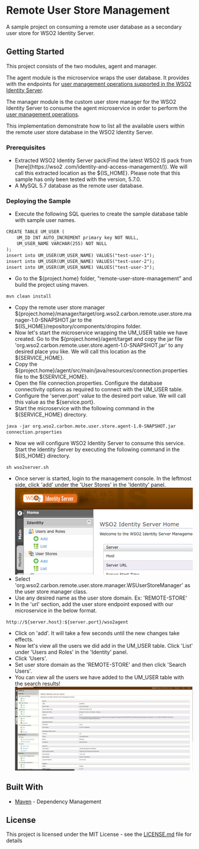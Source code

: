  # Remote User Store Management

A sample project on consuming a remote user database as a secondary user store for WSO2 Identity Server.

## Getting Started

This project consists of the two modules, agent and manager. 

The agent module is the microservice wraps the user database. It provides with the endpoints for
[user management operations supported in the WSO2 Identity Server](https://docs.wso2.com/display/IS570/Writing+a+Custom+User+Store+Manager#WritingaCustomUserStoreManager-AbstractUserStoreManagerandimplementations).

The manager module is the custom user store manager for the WSO2 Identity Server to consume 
the agent microservice in order to perform the [user management operations](https://docs.wso2.com/display/IS570/Writing+a+Custom+User+Store+Manager#WritingaCustomUserStoreManager-AbstractUserStoreManagerandimplementations).

This implementation demonstrate how to list all the available users within the remote user store database 
in the WSO2 Identity Server.

### Prerequisites
* Extracted WSO2 Identity Server pack(Find the latest WSO2 IS pack from [here](https://wso2
.com/identity-and-access-management/)). We will call this extracted location as the ${IS_HOME}.
Please note that this sample has only been tested with the version, 5.7.0.
* A MySQL 5.7 database as the remote user database. 

### Deploying the Sample

* Execute the following SQL queries to create the sample database table with sample user names.
```
CREATE TABLE UM_USER (
    UM_ID INT AUTO_INCREMENT primary key NOT NULL,
    UM_USER_NAME VARCHAR(255) NOT NULL
);
insert into UM_USER(UM_USER_NAME) VALUES("test-user-1");
insert into UM_USER(UM_USER_NAME) VALUES("test-user-2");
insert into UM_USER(UM_USER_NAME) VALUES("test-user-3");
```
* Go to the ${project.home} folder, "remote-user-store-management" and build the project using maven. 
```
mvn clean install
```
* Copy the remote user store manager ${project.home}/manager/target/org.wso2.carbon.remote.user.store.manager-1.0-SNAPSHOT.jar
to the ${IS_HOME}/repository/components/dropins folder.
* Now let's start the microservice wrapping the UM_USER table we have created. Go to the ${project.home}/agent/target
 and copy the jar file 'org.wso2.carbon.remote.user.store.agent-1.0-SNAPSHOT.jar' to any desired place you like. We 
 will call this location as the ${SERVICE_HOME}.
* Copy the ${project.home}/agent/src/main/java/resources/connection.properties file to the ${SERVICE_HOME}.
* Open the file connection.properties. Configure the database connectivity options as required to connect with the 
UM_USER table.
* Configure the 'server.port' value to the desired port value. We will call this value as the ${service.port}.
* Start the microservice with the following command in the ${SERVICE_HOME} directory.
```
java -jar org.wso2.carbon.mote.user.store.agent-1.0-SNAPSHOT.jar connection.properties
```
* Now we will configure WSO2 Identity Server to consume this service. Start the Identity Server by executing the 
following command in the ${IS_HOME} directory.
```
sh wso2server.sh
```
* Once server is started, login to the management console. In the leftmost side, click 'add' under the 'User Stores' 
in the 'Identity' panel.
![add-user-stores](./add-user-stores.png)
* Select 'org.wso2.carbon.remote.user.store.manager.WSUserStoreManager' as the user store manager class. 
* Use any desired name as the user store domain. Ex: 'REMOTE-STORE'
* In the 'url' section, add the user store endpoint exposed with our microservice in the below format.
```
http://${server.host}:${server.port}/wso2agent
``` 
* Click on 'add'. It will take a few seconds until the new changes take effects.
* Now let's view all the users we did add in the UM_USER table. Click 'List' under 'Users and Roles' in the 'Identity' 
panel.
* Click 'Users'.
* Set user store domain as the 'REMOTE-STORE' and then click 'Search Users'.
* You can view all the users we have added to the UM_USER table with the search results!
![tutorial](./tutorial.gif)
## Built With
* [Maven](https://maven.apache.org/) - Dependency Management

## License

This project is licensed under the MIT License - see the [LICENSE.md](LICENSE.md) file for details
